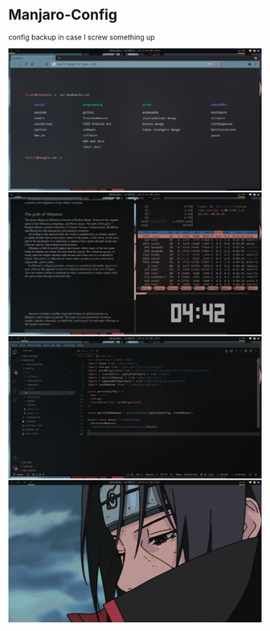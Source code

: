 # Manjaro-Config
config backup in case I screw something up

![screen-1](screenshots/screen-1.png)
![screen-2](screenshots/screen-2.png)
![screen-3](screenshots/screen-3.png)
![screen-4](screenshots/screen-4.png)
